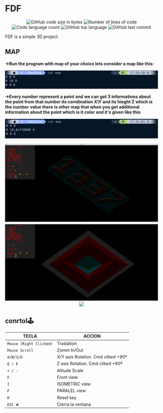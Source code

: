 # FDF

<p align="center">
	<img alt="GitHub code size in bytes" src="https://img.shields.io/github/languages/code-size/belkarto/FDF?color=lightblue" />
	<img alt="Number of lines of code" src="https://img.shields.io/tokei/lines/github/belkarto/FDF?color=critical" />
	<img alt="Code language count" src="https://img.shields.io/github/languages/count/belkarto/FDF?color=yellow" />
	<img alt="GitHub top language" src="https://img.shields.io/github/languages/top/belkarto/FDF?color=blue" />
	<img alt="GitHub last commit" src="https://img.shields.io/github/last-commit/belkarto/FDF?color=green" />
</p>

  FDF is a simple 3D project.

## MAP


  **->Run the program with map of your choice lets consider a map like this:**
  
  
   <img src="https://github.com/belkarto/FDF/blob/main/IMG/simple%20map.png"/>
  
  **->Every number represent a point and we can get 3 informations about the point from that number its corrdination X\Y and its hieght Z which is the number value
  there is other map that when you get additional information about the point which is it color and it's given like this**
  
  
  <img src="https://github.com/belkarto/FDF/blob/main/IMG/map%20with%20color.png"/>
  
  
<p align="center">
	<img src="https://github.com/belkarto/FDF/blob/main/IMG/1337%20MAP.png"/>
  <img src="https://github.com/belkarto/FDF/blob/main/IMG/PYLONE%20MAP.png"/>
  <img src="https://github.com/belkarto/FDF/blob/main/IMG/T1%20MAP.png"/>
</p>


## conrtol🕹
|TECLA|ACCION|
|---|---|
|`Mouse (Right Clicked)`| Traslation|
|`Mouse Scroll`| Zomm In/Out|
|`A/W/S/D`| X/Y axis Rotation. Cmd cliked +90ª|
|`Q / E`| Z axis Rotation. Cmd cliked +90ª|
|`+ / -`| Altiude Scale|
|`F`| Front view|
|`I`| ISOMETRIC view |
|`P`| PARALEL view |
|`R`| Reset key |
|`ESC ❌`|Cierra la ventana|
